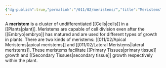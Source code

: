 ```yaml
---
{"dg-publish":true,"permalink":"/011/02/meristems/","title":"Meristems","tags":["BIOL412"],"noteIcon":"1","created":"2024-09-26T13:45:04.102-07:00","updated":"2024-09-26T15:21:11.026-07:00"}
---
```


A **meristem** is a cluster of undifferentiated [[Cells\|cells]] in a [[Plants\|plant]]. Meristems are capable of cell division even after the [[Embryo\|embryo]] has matured and are used for different types of growth in plants. There are two kinds of meristems: [[011/02/Apical Meristems\|apical meristems]] and [[011/02/Lateral Meristems\|lateral meristems]]. These meristems facilitate [[Primary Tissues\|primary tissue]] growth and [[Secondary Tissues\|secondary tissue]] growth respectively within the plant.